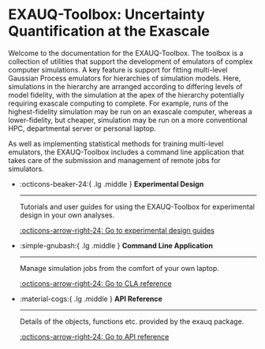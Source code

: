 # EXAUQ-Toolbox: Uncertainty Quantification at the Exascale

Welcome to the documentation for the EXAUQ-Toolbox. The toolbox is a collection of
utilities that support the development of emulators of complex computer simulations. A key
feature is support for fitting multi-level Gaussian Process emulators for hierarchies of
simulation models. Here, simulations in the hierarchy are arranged according to differing
levels of model fidelity, with the simulation at the apex of the hierarchy potentially
requiring exascale computing to complete. For example, runs of the highest-fidelity
simulation may be run on an exascale computer, whereas a lower-fidelity, but cheaper,
simulation may be run on a more conventional HPC, departmental server or personal laptop.

As well as implementing statistical methods for training multi-level emulators, the
EXAUQ-Toolbox includes a command line application that takes care of the submission and
management of remote jobs for simulators.

<div class="grid cards" markdown>

-   :octicons-beaker-24:{ .lg .middle } **Experimental Design**

    ---
    Tutorials and user guides for using the EXAUQ-Toolbox for experimental design
    in your own analyses.

    [:octicons-arrow-right-24: Go to experimental design guides](./designers/index.md)

-   :simple-gnubash:{ .lg .middle } **Command Line Application**

    ---

    Manage simulation jobs from the comfort of your own laptop.

    [:octicons-arrow-right-24: Go to CLA reference](./cli/index.md)

-   :material-cogs:{ .lg .middle } **API Reference**

    ---
    Details of the objects, functions etc. provided by the exauq package.

    <!-- Following is a link to fake markdown doc but it will get converted to correct html page link -->
    [:octicons-arrow-right-24: Go to API reference](./api/__init__.md)

</div>